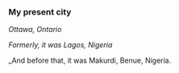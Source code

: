 ### My present city

_Ottawa, Ontario_

_Formerly, it was Lagos, Nigeria_

_And before that, it was Makurdi, Benue, Nigeria.
